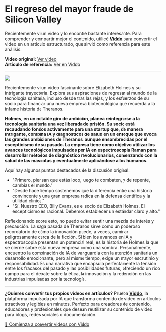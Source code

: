 # El regreso del mayor fraude de Silicon Valley

Recientemente vi un video y lo encontré bastante interesante. Para comprender y compartir mejor el contenido, utilicé **[Viddo](https://viddo.pro/)** para convertir el video en un artículo estructurado, que sirvió como referencia para este análisis.

**Video original:** [Ver video](https://www.youtube.com/watch?v=JluDqVJC4kg)  
**Artículo de referencia:** [Ver en Viddo](https://viddo.pro/zh/video-result/bee8a08b-ac0e-44c5-a73a-bb6d5be0c817)

---


![](https://www.youtube.com/embed/JluDqVJC4kg)


Recientemente vi un video fascinante sobre Elizabeth Holmes y su intrigante trayectoria. Explora sus aspiraciones de regresar al mundo de la tecnología sanitaria, incluso desde tras las rejas, y los esfuerzos de su socio para financiar una nueva empresa biotecnológica que recuerda a la infame historia de Theranos.

**Holmes, en un notable giro de ambición, planea reintegrarse a la tecnología sanitaria una vez liberada de prisión. Su socio está recaudando fondos activamente para una startup que, de manera intrigante, combina IA y diagnósticos de salud en un enfoque que evoca las grandes ambiciones de Theranos, aunque ensombrecidas por el escepticismo de su pasado. La empresa tiene como objetivo utilizar los avances tecnológicos impulsados por IA en espectroscopia Raman para desarrollar métodos de diagnóstico revolucionarios, comenzando con la salud de las mascotas y eventualmente aplicándose a los humanos.** 

Aquí hay algunos puntos destacados de la discusión original:

- "Primero, piensan que estás loco, luego te combaten, y de repente, cambias el mundo."
- "Desde hace tiempo sostenemos que la diferencia entre una historia convincente y una gran empresa radica en la defensa científica y la utilidad clínica."
- "Sí. Nuestro CEO, Billy Evans, es el socio de Elizabeth Holmes. El escepticismo es racional. Debemos establecer un estándar claro y alto."

Reflexionando sobre esto, no puedo evitar sentir una mezcla de interés y precaución. La saga pasada de Theranos sirve como un poderoso recordatorio de cómo la innovación puede, a veces, caminar peligrosamente cerca de la ficción. Si bien los avances en IA y espectroscopia presentan un potencial real, es la historia de Holmes la que se cierne sobre esta nueva empresa como una sombra. Personalmente, encuentro la combinación de IA de vanguardia con la atención sanitaria un desarrollo emocionante, pero al mismo tiempo, exige un mayor escrutinio y responsabilidad. Es una narrativa que encapsula perfectamente la tensión entre los fracasos del pasado y las posibilidades futuras, ofreciendo un rico campo para el debate sobre la ética, la innovación y la redención en las industrias impulsadas por la tecnología.

---

**¿Quieres convertir tus propios videos en artículos?** Prueba **[Viddo](https://viddo.pro/)**, la plataforma impulsada por IA que transforma contenido de video en artículos atractivos y legibles en minutos. Perfecto para creadores de contenido, educadores y profesionales que desean reutilizar su contenido de video para blogs, redes sociales o documentación.

[🚀 Comienza a convertir videos con Viddo](https://viddo.pro/)